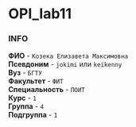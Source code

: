 # OPI_lab11
### INFO
**ФИО** - `Козека Елизавета Максимовна`  
**Псевдоним** - `jokimi` или `keikenny`  
**Вуз** - `БГТУ`  
**Факультет** - `ФИТ`  
**Специальность** - `ПОИТ`  
**Курс** - `1`  
**Группа** - `4`  
**Подгруппа** - `1`